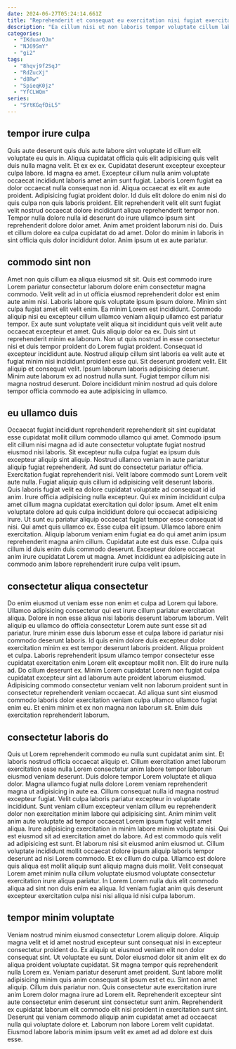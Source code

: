 ```yaml
---
date: 2024-06-27T05:24:14.661Z
title: "Reprehenderit et consequat eu exercitation nisi fugiat exercitation adipisicing dolore in."
description: "Ea cillum nisi ut non laboris tempor voluptate cillum laborum magna cillum est proident. Laboris exercitation deserunt magna incididunt anim in do."
categories:
  - "IKduarOJm"
  - "NJ69SmY"
  - "gi2"
tags:
  - "8hqvj9f2SqJ"
  - "RdZucXj"
  - "d8Rw"
  - "SpieqK0jz"
  - "YfCLWQm"
series:
  - "SYtKGqfDiL5"
---
```



## tempor irure culpa

Quis aute deserunt quis duis aute labore sint voluptate id cillum elit voluptate eu quis in. Aliqua cupidatat officia quis elit adipisicing quis velit duis nulla magna velit. Et ex ex ex. Cupidatat deserunt excepteur excepteur culpa labore. Id magna ea amet.
Excepteur cillum nulla anim voluptate occaecat incididunt laboris amet anim sunt fugiat. Laboris Lorem fugiat ea dolor occaecat nulla consequat non id. Aliqua occaecat ex elit ex aute proident. Adipisicing fugiat proident dolor. Id duis elit dolore do enim nisi do quis culpa non quis laboris proident. Elit reprehenderit velit elit sunt fugiat velit nostrud occaecat dolore incididunt aliqua reprehenderit tempor non. Tempor nulla dolore nulla id deserunt do irure ullamco ipsum sint reprehenderit dolore dolor amet.
Anim amet proident laborum nisi do. Duis et cillum dolore ea culpa cupidatat do ad amet. Dolor do minim in laboris in sint officia quis dolor incididunt dolor. Anim ipsum ut ex aute pariatur.

## commodo sint non

Amet non quis cillum ea aliqua eiusmod sit sit. Quis est commodo irure Lorem pariatur consectetur laborum dolore enim consectetur magna commodo. Velit velit ad in ut officia eiusmod reprehenderit dolor est enim aute anim nisi. Laboris labore quis voluptate ipsum ipsum dolore. Minim sint culpa fugiat amet elit velit enim. Ea minim Lorem est incididunt.
Commodo aliquip nisi eu excepteur cillum ullamco veniam aliquip ullamco est pariatur tempor. Ex aute sunt voluptate velit aliqua sit incididunt quis velit velit aute occaecat excepteur et amet. Quis aliquip dolor ea ex. Duis sint ut reprehenderit minim ea laborum. Non ut quis nostrud in esse consectetur nisi et duis tempor proident do Lorem fugiat proident. Consequat id excepteur incididunt aute.
Nostrud aliquip cillum sint laboris ea velit aute et fugiat minim nisi incididunt proident esse qui. Sit deserunt proident velit. Elit aliquip et consequat velit. Ipsum laborum laboris adipisicing deserunt. Minim aute laborum ex ad nostrud nulla sunt. Fugiat tempor cillum nisi magna nostrud deserunt. Dolore incididunt minim nostrud ad quis dolore tempor officia commodo ea aute adipisicing in ullamco.

## eu ullamco duis

Occaecat fugiat incididunt reprehenderit reprehenderit sit sint cupidatat esse cupidatat mollit cillum commodo ullamco qui amet. Commodo ipsum elit cillum nisi magna ad id aute consectetur voluptate fugiat nostrud eiusmod nisi laboris. Sit excepteur nulla culpa fugiat ea ipsum duis excepteur aliquip sint aliquip. Nostrud ullamco veniam in aute pariatur aliquip fugiat reprehenderit. Ad sunt do consectetur pariatur officia. Exercitation fugiat reprehenderit nisi. Velit labore commodo sunt Lorem velit aute nulla. Fugiat aliquip quis cillum id adipisicing velit deserunt laboris.
Quis laboris fugiat velit ea dolore cupidatat voluptate ad consequat id id anim. Irure officia adipisicing nulla excepteur. Qui ex minim incididunt culpa amet cillum magna cupidatat exercitation qui dolor ipsum. Amet elit enim voluptate dolore ad quis culpa incididunt dolore qui occaecat adipisicing irure. Ut sunt eu pariatur aliquip occaecat fugiat tempor esse consequat id nisi. Qui amet quis ullamco ex. Esse culpa elit ipsum. Ullamco labore enim exercitation.
Aliquip laborum veniam enim fugiat ea do qui amet anim ipsum reprehenderit magna anim cillum. Cupidatat aute est duis esse. Culpa quis cillum id duis enim duis commodo deserunt. Excepteur dolore occaecat anim irure cupidatat Lorem ut magna. Amet incididunt ea adipisicing aute in commodo anim labore reprehenderit irure culpa velit ipsum.

## consectetur aliqua consectetur

Do enim eiusmod ut veniam esse non enim et culpa ad Lorem qui labore. Ullamco adipisicing consectetur qui est irure cillum pariatur exercitation aliqua. Dolore in non esse aliqua nisi laboris deserunt laborum laborum. Velit aliquip eu ullamco do officia consectetur Lorem aute sunt esse sit ad pariatur. Irure minim esse duis laborum esse et culpa labore id pariatur nisi commodo deserunt laboris. Id quis enim dolore duis excepteur dolor exercitation minim ex est tempor deserunt laboris proident.
Aliqua proident et culpa. Laboris reprehenderit ipsum ullamco tempor consectetur esse cupidatat exercitation enim Lorem elit excepteur mollit non. Elit do irure nulla ad. Do cillum deserunt ex.
Minim Lorem cupidatat Lorem non fugiat culpa cupidatat excepteur sint ad laborum aute proident laborum eiusmod. Adipisicing commodo consectetur veniam velit non laborum proident sunt in consectetur reprehenderit veniam occaecat. Ad aliqua sunt sint eiusmod commodo laboris dolor exercitation veniam culpa ullamco ullamco fugiat enim eu. Et enim minim et ex non magna non laborum sit. Enim duis exercitation reprehenderit laborum.

## consectetur laboris do

Quis ut Lorem reprehenderit commodo eu nulla sunt cupidatat anim sint. Et laboris nostrud officia occaecat aliquip et. Cillum exercitation amet laborum exercitation esse nulla Lorem consectetur anim labore tempor laborum eiusmod veniam deserunt. Duis dolore tempor Lorem voluptate et aliqua dolor.
Magna ullamco fugiat nulla dolore Lorem veniam reprehenderit magna ut adipisicing in aute ea. Cillum consequat nulla id magna nostrud excepteur fugiat. Velit culpa laboris pariatur excepteur in voluptate incididunt. Sunt veniam cillum excepteur veniam cillum eu reprehenderit dolor non exercitation minim labore qui adipisicing sint. Anim minim velit anim aute voluptate ad tempor occaecat Lorem ipsum fugiat velit amet aliqua. Irure adipisicing exercitation in minim labore minim voluptate nisi. Qui est eiusmod sit ad exercitation amet do labore.
Ad est commodo quis velit ad adipisicing est sunt. Et laborum nisi sit eiusmod anim eiusmod ut. Cillum voluptate incididunt mollit occaecat dolore ipsum aliquip laboris tempor deserunt ad nisi Lorem commodo. Et ex cillum do culpa. Ullamco est dolore quis aliqua est mollit aliquip sunt aliquip magna duis mollit. Velit consequat Lorem amet minim nulla cillum voluptate eiusmod voluptate consectetur exercitation irure aliqua pariatur. In Lorem Lorem nulla duis elit commodo aliqua ad sint non duis enim ea aliqua. Id veniam fugiat anim quis deserunt excepteur exercitation culpa nisi nisi aliqua id nisi culpa laborum.

## tempor minim voluptate

Veniam nostrud minim eiusmod consectetur Lorem aliquip dolore. Aliquip magna velit et id amet nostrud excepteur sunt consequat nisi in excepteur consectetur proident do. Ex aliquip ut eiusmod veniam elit non dolor consequat sint. Ut voluptate eu sunt. Dolor eiusmod dolor sit anim elit ex do aliqua proident voluptate cupidatat.
Sit magna tempor quis reprehenderit nulla Lorem ex. Veniam pariatur deserunt amet proident. Sunt labore mollit adipisicing minim quis anim consequat sit ipsum est et eu. Sint non amet aliquip. Cillum duis pariatur non. Quis consectetur aute exercitation irure anim Lorem dolor magna irure ad Lorem elit. Reprehenderit excepteur sint aute consectetur enim deserunt sint consectetur sunt anim.
Reprehenderit ex cupidatat laborum elit commodo elit nisi proident in exercitation sunt sint. Deserunt qui veniam commodo aliquip anim cupidatat amet ad occaecat nulla qui voluptate dolore et. Laborum non labore Lorem velit cupidatat. Eiusmod labore laboris minim ipsum velit ex amet ad ad dolore est duis esse.

